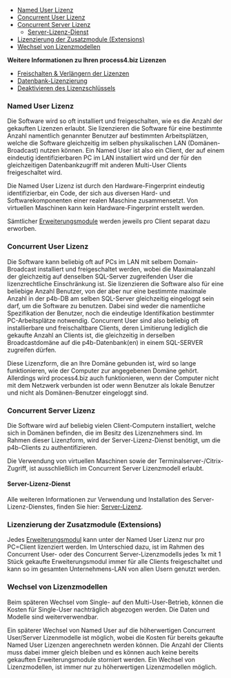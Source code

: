 -   [Named User Lizenz](#named-user-lizenz)
-   [Concurrent User Lizenz](#concurrent-user-lizenz)
-   [Concurrent Server Lizenz](#concurrent-server-lizenz)
    -   [Server-Lizenz-Dienst](#server-lizenz-dienst)
-   [Lizenzierung der Zusatzmodule (Extensions)](#lizenzierung-der-zusatzmodule-extensions)
-   [Wechsel von Lizenzmodellen](#wechsel-von-lizenzmodellen)

**Weitere Informationen zu Ihren process4.biz Lizenzen**

-   [Freischalten & Verlängern der Lizenzen](freischalten-und-verlaengern-der-lizenzen)
-   [Datenbank-Lizenzierung](datenbank-lizenzierung)
-   [Deaktivieren des Lizenzschlüssels](deaktivieren-des-lizenzschlüssels)


### Named User Lizenz

Die Software wird so oft installiert und freigeschalten, wie es die
Anzahl der gekauften Lizenzen erlaubt. Sie lizenzieren die Software für
eine bestimmte Anzahl namentlich genannter Benutzer auf bestimmten
Arbeitsplätzen, welche die Software gleichzeitig im selben
physikalischen LAN (Domänen-Broadcast) nutzen können. Ein Named User ist
also ein Client, der auf einem eindeutig identifizierbaren PC im LAN
installiert wird und der für den gleichzeitigen Datenbankzugriff mit
anderen Multi-User Clients freigeschaltet wird.

<div class="info"> 
Die Named User Lizenz ist durch den Hardware-Fingerprint eindeutig
identifizierbar, ein Code, der sich aus diversen Hard- und
Softwarekomponenten einer realen Maschine zusammensetzt. Von virtuellen
Maschinen kann kein Hardware-Fingerprint erstellt werden.
  </div>

Sämtlicher [Erweiterungsmodule](process4.biz_Erweiterungsmodule) werden
jeweils pro Client separat dazu erworben.


### Concurrent User Lizenz

Die Software kann beliebig oft auf PCs im LAN mit selbem
Domain-Broadcast installiert und freigeschaltet werden, wobei die
Maximalanzahl der gleichzeitig auf denselben SQL-Server zugreifenden
User die lizenzrechtliche Einschränkung ist. Sie lizenzieren die
Software also für eine beliebige Anzahl Benutzer, von der aber nur eine
bestimmte maximale Anzahl in der p4b-DB am selben SQL-Server
gleichzeitig eingeloggt sein darf, um die Software zu benutzen. Dabei
sind weder die namentliche Spezifikation der Benutzer, noch die
eindeutige Identifikation bestimmter PC-Arbeitsplätze notwendig.
Concurrent User sind also beliebig oft installierbare und freischaltbare
Clients, deren Limitierung lediglich die gekaufte Anzahl an Clients ist,
die gleichzeitig in derselben Broadcastdomäne auf die p4b-Datenbank(en)
in einem SQL-SERVER zugreifen dürfen.

Diese Lizenzform, die an Ihre Domäne gebunden ist, wird so lange
funktionieren, wie der Computer zur angegebenen Domäne gehört.
Allerdings wird process4.biz auch funktionieren, wenn der Computer nicht
mit dem Netzwerk verbunden ist oder wenn Benutzer als lokale Benutzer
und nicht als Domänen-Benutzer eingeloggt sind.

### Concurrent Server Lizenz

Die Software wird auf beliebig vielen Client-Computern installiert,
welche sich in Domänen befinden, die im Besitz des Lizenznehmers sind.
Im Rahmen dieser Lizenzform, wird der Server-Lizenz-Dienst benötigt, um
die p4b-Clients zu authentifizieren.

<div class="warning">
Die Verwendung von virtuellen Maschinen sowie der
Terminalserver-/Citrix-Zugriff, ist ausschließlich im Concurrent Server
Lizenzmodell erlaubt.
</div>

#### Server-Lizenz-Dienst

Alle weiteren Informationen zur Verwendung und Installation des
Server-Lizenz-Dienstes, finden Sie hier: [Server-Lizenz](Server-Lizenz).

### Lizenzierung der Zusatzmodule (Extensions)

Jedes [Erweiterungsmodul](process4.biz_Erweiterungsmodule) kann unter
der Named User Lizenz nur pro PC=Client lizenziert werden. Im
Unterschied dazu, ist im Rahmen des Concurrent User- oder des Concurrent
Server-Lizenzmodells jedes 1x mit 1 Stück gekaufte Erweiterungsmodul
immer für alle Clients freigeschaltet und kann so im gesamten
Unternehmens-LAN von allen Usern genutzt werden.

### Wechsel von Lizenzmodellen

Beim späteren Wechsel vom Single- auf den Multi-User-Betrieb, können die
Kosten für Single-User nachträglich abgezogen werden. Die Daten und
Modelle sind weiterverwendbar.

Ein späterer Wechsel von Named User auf die höherwertigen Concurrent
User/Server Lizenmodelle ist möglich, wobei die Kosten für bereits
gekaufte Named User Lizenzen angerechnetn werden können. Die Anzahl der
Clients muss dabei immer gleich bleiben und es können auch keine bereits
gekauften Erweiterungsmodule storniert werden. Ein Wechsel von
Lizenzmodellen, ist immer nur zu höherwertigen Lizenzmodellen möglich.
